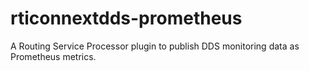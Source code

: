 # rticonnextdds-prometheus

A Routing Service Processor plugin to publish DDS monitoring data as Prometheus metrics.
